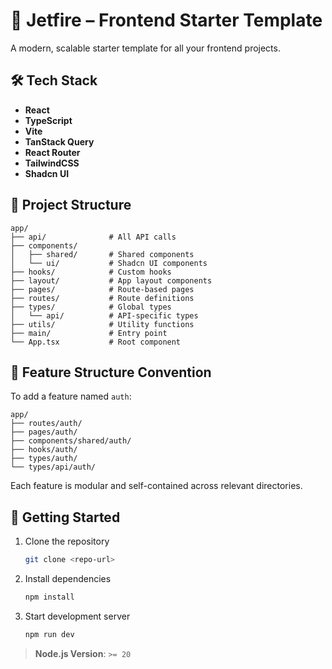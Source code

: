 

# 🚀 Jetfire – Frontend Starter Template

A modern, scalable starter template for all your frontend projects.

## 🛠️ Tech Stack

* **React**
* **TypeScript**
* **Vite**
* **TanStack Query**
* **React Router**
* **TailwindCSS**
* **Shadcn UI**

## 📁 Project Structure

```
app/
├── api/              # All API calls
├── components/       
│   ├── shared/       # Shared components
│   └── ui/           # Shadcn UI components
├── hooks/            # Custom hooks
├── layout/           # App layout components
├── pages/            # Route-based pages
├── routes/           # Route definitions
├── types/            # Global types
│   └── api/          # API-specific types
├── utils/            # Utility functions
├── main/             # Entry point
└── App.tsx           # Root component
```

## 🧱 Feature Structure Convention

To add a feature named `auth`:

```
app/
├── routes/auth/
├── pages/auth/
├── components/shared/auth/
├── hooks/auth/
├── types/auth/
└── types/api/auth/
```

Each feature is modular and self-contained across relevant directories.

## 🚀 Getting Started

1. Clone the repository

   ```bash
   git clone <repo-url>
   ```
2. Install dependencies

   ```bash
   npm install
   ```
3. Start development server

   ```bash
   npm run dev
   ```

> **Node.js Version**: `>= 20`


